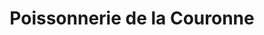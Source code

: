 ---
title: "Poissonnerie de la Couronne"
url: /pithiviers/poissonnerie-de-la-couronne/
shop: fruits de mer
---